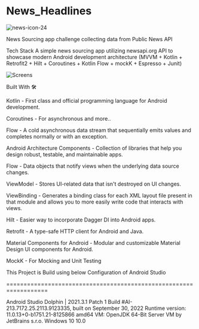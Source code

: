 # News_Headlines
![news-icon-24](https://user-images.githubusercontent.com/8752879/210667932-18544da3-7adf-467d-a91b-0322e163ffa6.png)

News Sourcing app challenge collecting data from Public News API

Tech Stack
A simple news sourcing app utilizing newsapi.org API to showcase modern Android development architecture (MVVM + Kotlin + Retrofit2 + Hilt + Coroutines + Kotlin Flow + mockK + Espresso + Junit)


![Screens](https://user-images.githubusercontent.com/8752879/210667905-d1367307-6ce2-45ce-a5ac-21585915888e.PNG)

Built With 🛠


Kotlin - First class and official programming language for Android development.

Coroutines - For asynchronous and more..

Flow - A cold asynchronous data stream that sequentially emits values and completes normally or with an exception.

Android Architecture Components - Collection of libraries that help you design robust, testable, and maintainable apps.

Flow - Data objects that notify views when the underlying data source changes.

ViewModel - Stores UI-related data that isn't destroyed on UI changes.

ViewBinding - Generates a binding class for each XML layout file present in that module and allows you to more easily write code that interacts with views.

Hilt - Easier way to incorporate Dagger DI into Android apps.

Retrofit - A type-safe HTTP client for Android and Java.

Material Components for Android - Modular and customizable Material Design UI components for Android.

MockK - For Mocking and Unit Testing



This Project is Build using below Configuration of Android Studio

==================================================================

Android Studio Dolphin | 2021.3.1 Patch 1
Build #AI-213.7172.25.2113.9123335, built on September 30, 2022
Runtime version: 11.0.13+0-b1751.21-8125866 amd64
VM: OpenJDK 64-Bit Server VM by JetBrains s.r.o.
Windows 10 10.0
